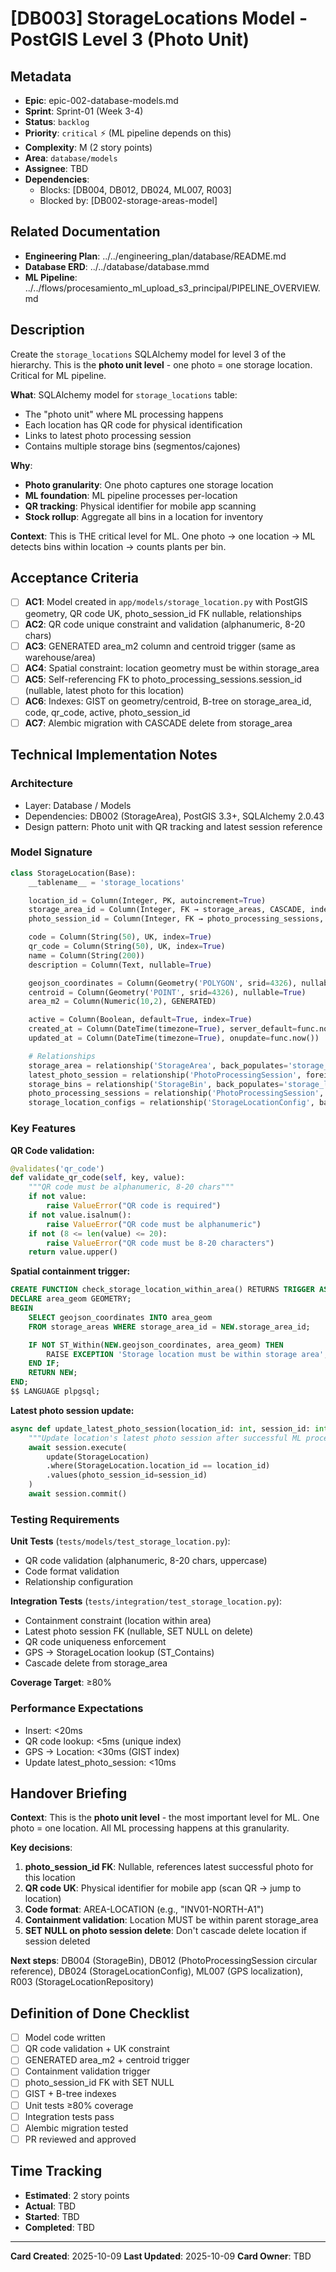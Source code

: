 # [DB003] StorageLocations Model - PostGIS Level 3 (Photo Unit)

## Metadata
- **Epic**: epic-002-database-models.md
- **Sprint**: Sprint-01 (Week 3-4)
- **Status**: `backlog`
- **Priority**: `critical` ⚡ (ML pipeline depends on this)
- **Complexity**: M (2 story points)
- **Area**: `database/models`
- **Assignee**: TBD
- **Dependencies**:
  - Blocks: [DB004, DB012, DB024, ML007, R003]
  - Blocked by: [DB002-storage-areas-model]

## Related Documentation
- **Engineering Plan**: ../../engineering_plan/database/README.md
- **Database ERD**: ../../database/database.mmd
- **ML Pipeline**: ../../flows/procesamiento_ml_upload_s3_principal/PIPELINE_OVERVIEW.md

## Description

Create the `storage_locations` SQLAlchemy model for level 3 of the hierarchy. This is the **photo unit level** - one photo = one storage location. Critical for ML pipeline.

**What**: SQLAlchemy model for `storage_locations` table:
- The "photo unit" where ML processing happens
- Each location has QR code for physical identification
- Links to latest photo processing session
- Contains multiple storage bins (segmentos/cajones)

**Why**:
- **Photo granularity**: One photo captures one storage location
- **ML foundation**: ML pipeline processes per-location
- **QR tracking**: Physical identifier for mobile app scanning
- **Stock rollup**: Aggregate all bins in a location for inventory

**Context**: This is THE critical level for ML. One photo → one location → ML detects bins within location → counts plants per bin.

## Acceptance Criteria

- [ ] **AC1**: Model created in `app/models/storage_location.py` with PostGIS geometry, QR code UK, photo_session_id FK nullable, relationships
- [ ] **AC2**: QR code unique constraint and validation (alphanumeric, 8-20 chars)
- [ ] **AC3**: GENERATED area_m2 column and centroid trigger (same as warehouse/area)
- [ ] **AC4**: Spatial constraint: location geometry must be within storage_area
- [ ] **AC5**: Self-referencing FK to photo_processing_sessions.session_id (nullable, latest photo for this location)
- [ ] **AC6**: Indexes: GIST on geometry/centroid, B-tree on storage_area_id, code, qr_code, active, photo_session_id
- [ ] **AC7**: Alembic migration with CASCADE delete from storage_area

## Technical Implementation Notes

### Architecture
- Layer: Database / Models
- Dependencies: DB002 (StorageArea), PostGIS 3.3+, SQLAlchemy 2.0.43
- Design pattern: Photo unit with QR tracking and latest session reference

### Model Signature

```python
class StorageLocation(Base):
    __tablename__ = 'storage_locations'

    location_id = Column(Integer, PK, autoincrement=True)
    storage_area_id = Column(Integer, FK → storage_areas, CASCADE, index=True)
    photo_session_id = Column(Integer, FK → photo_processing_sessions, SET NULL, nullable=True)  # Latest photo

    code = Column(String(50), UK, index=True)
    qr_code = Column(String(50), UK, index=True)
    name = Column(String(200))
    description = Column(Text, nullable=True)

    geojson_coordinates = Column(Geometry('POLYGON', srid=4326), nullable=False)
    centroid = Column(Geometry('POINT', srid=4326), nullable=True)
    area_m2 = Column(Numeric(10,2), GENERATED)

    active = Column(Boolean, default=True, index=True)
    created_at = Column(DateTime(timezone=True), server_default=func.now())
    updated_at = Column(DateTime(timezone=True), onupdate=func.now())

    # Relationships
    storage_area = relationship('StorageArea', back_populates='storage_locations')
    latest_photo_session = relationship('PhotoProcessingSession', foreign_keys=[photo_session_id])
    storage_bins = relationship('StorageBin', back_populates='storage_location', cascade='all, delete-orphan')
    photo_processing_sessions = relationship('PhotoProcessingSession', back_populates='storage_location', foreign_keys='PhotoProcessingSession.storage_location_id')
    storage_location_configs = relationship('StorageLocationConfig', back_populates='storage_location')
```

### Key Features

**QR Code validation:**
```python
@validates('qr_code')
def validate_qr_code(self, key, value):
    """QR code must be alphanumeric, 8-20 chars"""
    if not value:
        raise ValueError("QR code is required")
    if not value.isalnum():
        raise ValueError("QR code must be alphanumeric")
    if not (8 <= len(value) <= 20):
        raise ValueError("QR code must be 8-20 characters")
    return value.upper()
```

**Spatial containment trigger:**
```sql
CREATE FUNCTION check_storage_location_within_area() RETURNS TRIGGER AS $$
DECLARE area_geom GEOMETRY;
BEGIN
    SELECT geojson_coordinates INTO area_geom
    FROM storage_areas WHERE storage_area_id = NEW.storage_area_id;

    IF NOT ST_Within(NEW.geojson_coordinates, area_geom) THEN
        RAISE EXCEPTION 'Storage location must be within storage area';
    END IF;
    RETURN NEW;
END;
$$ LANGUAGE plpgsql;
```

**Latest photo session update:**
```python
async def update_latest_photo_session(location_id: int, session_id: int):
    """Update location's latest photo session after successful ML processing"""
    await session.execute(
        update(StorageLocation)
        .where(StorageLocation.location_id == location_id)
        .values(photo_session_id=session_id)
    )
    await session.commit()
```

### Testing Requirements

**Unit Tests** (`tests/models/test_storage_location.py`):
- QR code validation (alphanumeric, 8-20 chars, uppercase)
- Code format validation
- Relationship configuration

**Integration Tests** (`tests/integration/test_storage_location.py`):
- Containment constraint (location within area)
- Latest photo session FK (nullable, SET NULL on delete)
- QR code uniqueness enforcement
- GPS → StorageLocation lookup (ST_Contains)
- Cascade delete from storage_area

**Coverage Target**: ≥80%

### Performance Expectations
- Insert: <20ms
- QR code lookup: <5ms (unique index)
- GPS → Location: <30ms (GIST index)
- Update latest_photo_session: <10ms

## Handover Briefing

**Context**: This is the **photo unit level** - the most important level for ML. One photo = one location. All ML processing happens at this granularity.

**Key decisions**:
1. **photo_session_id FK**: Nullable, references latest successful photo for this location
2. **QR code UK**: Physical identifier for mobile app (scan QR → jump to location)
3. **Code format**: AREA-LOCATION (e.g., "INV01-NORTH-A1")
4. **Containment validation**: Location MUST be within parent storage_area
5. **SET NULL on photo session delete**: Don't cascade delete location if session deleted

**Next steps**: DB004 (StorageBin), DB012 (PhotoProcessingSession circular reference), DB024 (StorageLocationConfig), ML007 (GPS localization), R003 (StorageLocationRepository)

## Definition of Done Checklist

- [ ] Model code written
- [ ] QR code validation + UK constraint
- [ ] GENERATED area_m2 + centroid trigger
- [ ] Containment validation trigger
- [ ] photo_session_id FK with SET NULL
- [ ] GIST + B-tree indexes
- [ ] Unit tests ≥80% coverage
- [ ] Integration tests pass
- [ ] Alembic migration tested
- [ ] PR reviewed and approved

## Time Tracking
- **Estimated**: 2 story points
- **Actual**: TBD
- **Started**: TBD
- **Completed**: TBD

---

**Card Created**: 2025-10-09
**Last Updated**: 2025-10-09
**Card Owner**: TBD
